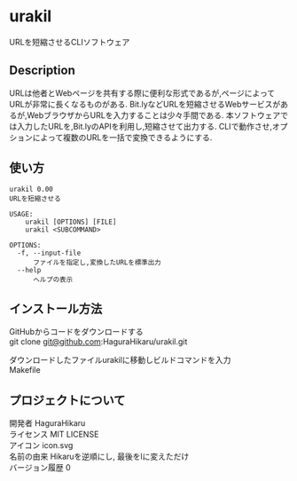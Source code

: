 # urakil
URLを短縮させるCLIソフトウェア

## Description
URLは他者とWebページを共有する際に便利な形式であるが,ページによってURLが非常に長くなるものがある.
Bit.lyなどURLを短縮させるWebサービスがあるが,WebブラウザからURLを入力することは少々手間である.
本ソフトウェアでは入力したURLを,Bit.lyのAPIを利用し,短縮させて出力する.
CLIで動作させ,オプションによって複数のURLを一括で変換できるようにする.

## 使い方
    urakil 0.00
    URLを短縮させる

    USAGE:  
        urakil [OPTIONS] [FILE]   
        urakil <SUBCOMMAND>  
  
    OPTIONS:  
      -f, --input-file  
          ファイルを指定し,変換したURLを標準出力  
      --help  
          ヘルプの表示  
## インストール方法 
GitHubからコードをダウンロードする  
    git clone git@github.com:HaguraHikaru/urakil.git  
  
ダウンロードしたファイルurakilに移動しビルドコマンドを入力  
    Makefile  

## プロジェクトについて
  開発者 HaguraHikaru   
  ライセンス MIT LICENSE   
  アイコン icon.svg  
  名前の由来 Hikaruを逆順にし, 最後をlに変えただけ  
  バージョン履歴 0  
